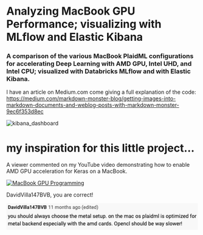 # Analyzing MacBook GPU Performance; visualizing with MLflow and Elastic Kibana
### A comparison of the various MacBook PlaidML configurations for accelerating Deep Learning with AMD GPU, Intel UHD, and Intel CPU; visualized with Databricks MLflow and with Elastic Kibana.

I have an article on Medium.com come giving a full explanation of the code:
https://medium.com/markdown-monster-blog/getting-images-into-markdown-documents-and-weblog-posts-with-markdown-monster-9ec6f353d8ec  
  
    
![kibana_dashboard](media/kibana_dashboard.gif)

# my inspiration for this little project...
A viewer commented on my YouTube video demonstrating how to enable AMD GPU acceleration for Keras on a MacBook.

[![MacBook GPU Programming](https://img.youtube.com/vi/xwN5hQG5IRE/0.jpg)](https://youtu.be/xwN5hQG5IRE "MacBook GPU Python Programming")

DavidVilla147BVB, you are correct!

![very true](media/youtube_comment.png)
